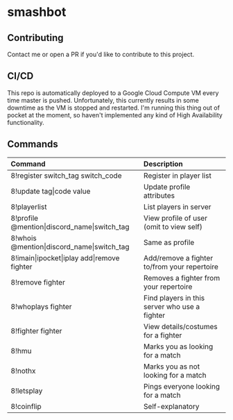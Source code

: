 # smashbot
## Contributing
Contact me or open a PR if you'd like to contribute to this project.

## CI/CD
This repo is automatically deployed to a Google Cloud Compute VM every time master is pushed. Unfortunately, this currently results in some downtime as the VM is stopped and restarted. I'm running this thing out of pocket at the moment, so haven't implemented any kind of High Availability functionality. 

## Commands
**Command**|**Description**
:-----|:-----
8!register switch\_tag switch\_code|Register in player list
8!update tag\|code value|Update profile attributes
8!playerlist|List players in server
8!profile @mention\|discord\_name\|switch\_tag|View profile of user (omit to view self)
8!whois @mention\|discord\_name\|switch\_tag|Same as profile
8!imain\|ipocket\|iplay add\|remove fighter|Add/remove a fighter to/from your repertoire
8!remove fighter|Removes a fighter from your repertoire
8!whoplays fighter|Find players in this server who use a fighter
8!fighter fighter|View details/costumes for a fighter
8!hmu|Marks you as looking for a match
8!nothx|Marks you as not looking for a match
8!letsplay|Pings everyone looking for a match
8!coinflip|Self-explanatory
